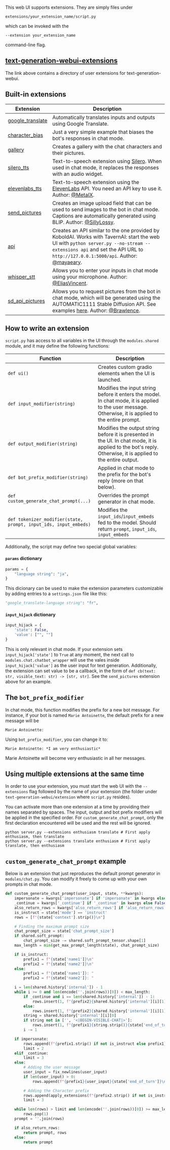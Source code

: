 This web UI supports extensions. They are simply files under 

```
extensions/your_extension_name/script.py
```

which can be invoked with the 

```
--extension your_extension_name
```

command-line flag.

## [text-generation-webui-extensions](https://github.com/oobabooga/text-generation-webui-extensions)

The link above contains a directory of user extensions for text-generation-webui.

## Built-in extensions

|Extension|Description|
|---------|-----------|
|[google_translate](https://github.com/oobabooga/text-generation-webui/tree/main/extensions/google_translate)| Automatically translates inputs and outputs using Google Translate.|
|[character_bias](https://github.com/oobabooga/text-generation-webui/tree/main/extensions/character_bias)| Just a very simple example that biases the bot's responses in chat mode.|
|[gallery](https://github.com/oobabooga/text-generation-webui/blob/main/extensions/gallery/)| Creates a gallery with the chat characters and their pictures. |
|[silero_tts](https://github.com/oobabooga/text-generation-webui/tree/main/extensions/silero_tts)| Text-to-speech extension using [Silero](https://github.com/snakers4/silero-models). When used in chat mode, it replaces the responses with an audio widget. |
|[elevenlabs_tts](https://github.com/oobabooga/text-generation-webui/tree/main/extensions/elevenlabs_tts)| Text-to-speech extension using the [ElevenLabs](https://beta.elevenlabs.io/) API. You need an API key to use it. Author: [@MetaIX](https://github.com/MetaIX). |
|[send_pictures](https://github.com/oobabooga/text-generation-webui/blob/main/extensions/send_pictures/)| Creates an image upload field that can be used to send images to the bot in chat mode. Captions are automatically generated using BLIP. Author: [@SillyLossy](https://github.com/sillylossy).|
|[api](https://github.com/oobabooga/text-generation-webui/tree/main/extensions/api)| Creates an API similar to the one provided by KoboldAI. Works with TavernAI: start the web UI with `python server.py --no-stream --extensions api` and set the API URL to `http://127.0.0.1:5000/api`. Author: [@mayaeary](https://github.com/mayaeary).|
|[whisper_stt](https://github.com/oobabooga/text-generation-webui/tree/main/extensions/whisper_stt)| Allows you to enter your inputs in chat mode using your microphone. Author: [@EliasVincent](https://github.com/EliasVincent).|
|[sd_api_pictures](https://github.com/oobabooga/text-generation-webui/tree/main/extensions/sd_api_pictures)| Allows you to request pictures from the bot in chat mode, which will be generated using the AUTOMATIC1111 Stable Diffusion API. See examples [here](https://github.com/oobabooga/text-generation-webui/pull/309). Author: [@Brawlence](https://github.com/Brawlence).|

## How to write an extension

`script.py` has access to all variables in the UI through the `modules.shared` module, and it may define the following functions:

| Function        | Description |
|-------------|-------------|
| `def ui()` | Creates custom gradio elements when the UI is launched. | 
| `def input_modifier(string)`  | Modifies the input string before it enters the model. In chat mode, it is applied to the user message. Otherwise, it is applied to the entire prompt. |
| `def output_modifier(string)`  | Modifies the output string before it is presented in the UI. In chat mode, it is applied to the bot's reply. Otherwise, it is applied to the entire output. |
| `def bot_prefix_modifier(string)`  | Applied in chat mode to the prefix for the bot's reply (more on that below). |
| `def custom_generate_chat_prompt(...)` | Overrides the prompt generator in chat mode. |
| `def tokenizer_modifier(state, prompt, input_ids, input_embeds)` | Modifies the `input_ids`/`input_embeds` fed to the model. Should return `prompt`, `input_ids`, `input_embeds` |

Additionally, the script may define two special global variables:

#### `params` dictionary

```python
params = {
    "language string": "ja",
}
```

This dicionary can be used to make the extension parameters customizable by adding entries to a `settings.json` file like this:

```python
"google_translate-language string": "fr",
``` 

#### `input_hijack` dictionary

```python
input_hijack = {
    'state': False,
    'value': ["", ""]
}
```
This is only relevant in chat mode. If your extension sets `input_hijack['state']` to `True` at any moment, the next call to `modules.chat.chatbot_wrapper` will use the vales inside `input_hijack['value']` as the user input for text generation. Additionally, the extension can set value to be a callback, in the form of `def cb(text: str, visible_text: str) -> [str, str]`. See the `send_pictures` extension above for an example.

## The `bot_prefix_modifier`

In chat mode, this function modifies the prefix for a new bot message. For instance, if your bot is named `Marie Antoinette`, the default prefix for a new message will be

```
Marie Antoinette:
```

Using `bot_prefix_modifier`, you can change it to:

```
Marie Antoinette: *I am very enthusiastic*
```
 
Marie Antoinette will become very enthusiastic in all her messages.

## Using multiple extensions at the same time

In order to use your extension, you must start the web UI with the `--extensions` flag followed by the name of your extension (the folder under `text-generation-webui/extension` where `script.py` resides).

You can activate more than one extension at a time by providing their names separated by spaces. The input, output and bot prefix modifiers will be applied in the specified order. For `custom_generate_chat_prompt`, only the first declaration encountered will be used and the rest will be ignored.

```
python server.py --extensions enthusiasm translate # First apply enthusiasm, then translate
python server.py --extensions translate enthusiasm # First apply translate, then enthusiasm
```

## `custom_generate_chat_prompt` example

Below is an extension that just reproduces the default prompt generator in `modules/chat.py`. You can modify it freely to come up with your own prompts in chat mode.

```python
def custom_generate_chat_prompt(user_input, state, **kwargs):
    impersonate = kwargs['impersonate'] if 'impersonate' in kwargs else False
    _continue = kwargs['_continue'] if '_continue' in kwargs else False
    also_return_rows = kwargs['also_return_rows'] if 'also_return_rows' in kwargs else False
    is_instruct = state['mode'] == 'instruct'
    rows = [f"{state['context'].strip()}\n"]

    # Finding the maximum prompt size
    chat_prompt_size = state['chat_prompt_size']
    if shared.soft_prompt:
        chat_prompt_size -= shared.soft_prompt_tensor.shape[1]
    max_length = min(get_max_prompt_length(state), chat_prompt_size)

    if is_instruct:
        prefix1 = f"{state['name1']}\n"
        prefix2 = f"{state['name2']}\n"
    else:
        prefix1 = f"{state['name1']}: "
        prefix2 = f"{state['name2']}: "

    i = len(shared.history['internal']) - 1
    while i >= 0 and len(encode(''.join(rows))[0]) < max_length:
        if _continue and i == len(shared.history['internal']) - 1:
            rows.insert(1, f"{prefix2}{shared.history['internal'][i][1]}")
        else:
            rows.insert(1, f"{prefix2}{shared.history['internal'][i][1].strip()}{state['end_of_turn']}\n")
        string = shared.history['internal'][i][0]
        if string not in ['', '<|BEGIN-VISIBLE-CHAT|>']:
            rows.insert(1, f"{prefix1}{string.strip()}{state['end_of_turn']}\n")
        i -= 1

    if impersonate:
        rows.append(f"{prefix1.strip() if not is_instruct else prefix1}")
        limit = 2
    elif _continue:
        limit = 3
    else:
        # Adding the user message
        user_input = fix_newlines(user_input)
        if len(user_input) > 0:
            rows.append(f"{prefix1}{user_input}{state['end_of_turn']}\n")

        # Adding the Character prefix
        rows.append(apply_extensions(f"{prefix2.strip() if not is_instruct else prefix2}", "bot_prefix"))
        limit = 3

    while len(rows) > limit and len(encode(''.join(rows))[0]) >= max_length:
        rows.pop(1)
    prompt = ''.join(rows)

    if also_return_rows:
        return prompt, rows
    else:
        return prompt
```

